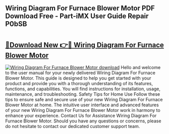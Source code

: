 ## Wiring Diagram For Furnace Blower Motor PDF Download Free - Part-iMX User Guide Repair P0bSB

# <h2><a href="http://dfh99c9.blite.top/?on=Wiring+Diagram+For+Furnace+Blower+Motor">🔗Download New 👉🔴 Wiring Diagram For Furnace Blower Motor</a></h2>

[![Wiring Diagram For Furnace Blower Motor download](https://i.imgur.com/lujVjoI.png)](http://dfh99c9.blite.top/?on=Wiring+Diagram+For+Furnace+Blower+Motor)
Hello and welcome to the user manual for your newly delivered Wiring Diagram For Furnace Blower Motor. This guide is designed to help you get started with your product and provide you with a thorough understanding of its features, functions, and capabilities. You will find instructions for installation, usage, maintenance, and troubleshooting. Safety Tips for Home Use Follow these tips to ensure safe and secure use of your new Wiring Diagram For Furnace Blower Motor at home. The intuitive user interface and advanced features of your new Wiring Diagram For Furnace Blower Motor work in harmony to enhance your experience. Contact Us for Assistance Wiring Diagram For Furnace Blower Motor. Should you have any questions or concerns, please do not hesitate to contact our dedicated customer support team.
